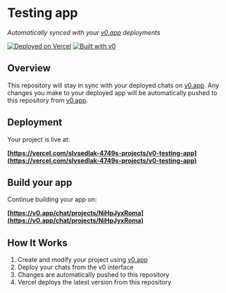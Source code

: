 # Testing app

*Automatically synced with your [v0.app](https://v0.app) deployments*

[![Deployed on Vercel](https://img.shields.io/badge/Deployed%20on-Vercel-black?style=for-the-badge&logo=vercel)](https://vercel.com/slvsedlak-4749s-projects/v0-testing-app)
[![Built with v0](https://img.shields.io/badge/Built%20with-v0.app-black?style=for-the-badge)](https://v0.app/chat/projects/NiHpJyxRoma)

## Overview

This repository will stay in sync with your deployed chats on [v0.app](https://v0.app).
Any changes you make to your deployed app will be automatically pushed to this repository from [v0.app](https://v0.app).

## Deployment

Your project is live at:

**[https://vercel.com/slvsedlak-4749s-projects/v0-testing-app](https://vercel.com/slvsedlak-4749s-projects/v0-testing-app)**

## Build your app

Continue building your app on:

**[https://v0.app/chat/projects/NiHpJyxRoma](https://v0.app/chat/projects/NiHpJyxRoma)**

## How It Works

1. Create and modify your project using [v0.app](https://v0.app)
2. Deploy your chats from the v0 interface
3. Changes are automatically pushed to this repository
4. Vercel deploys the latest version from this repository
